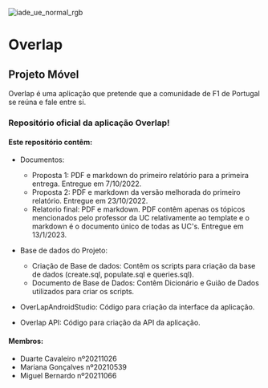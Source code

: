 
![iade_ue_normal_rgb](https://user-images.githubusercontent.com/99985414/205151334-5ca3bd93-7b34-45f0-b8b6-d7f10de8261d.png)
# Overlap
## Projeto Móvel

Overlap é uma aplicação que pretende que a comunidade de F1 de Portugal se reúna e fale entre si.

### Repositório oficial da aplicação Overlap!

#### Este repositório contêm:

* Documentos:
  * Proposta 1: PDF e markdown do primeiro relatório para a primeira entrega. Entregue em 7/10/2022.
  * Proposta 2: PDF e markdown da versão melhorada do primeiro relatório. Entregue em 23/10/2022.
  * Relatorio final: PDF e markdown. PDF contêm apenas os tópicos mencionados pelo professor da UC relativamente ao template e o markdown é o documento único de todas as UC's. Entregue em 13/1/2023.

* Base de dados do Projeto: 
  * Criação de Base de dados: Contêm os scripts para criação da base de dados (create.sql, populate.sql e queries.sql).
  * Documento de Base de Dados: Contêm Dicionário e Guião de Dados utilizados para criar os scripts.
    
* OverLapAndroidStudio: Código para criação da interface da aplicação.

* Overlap API: Código para criação da API da aplicação.


#### Membros:
* Duarte Cavaleiro nº20211026
* Mariana Gonçalves nº20210539
* Miguel Bernardo nº20211066


